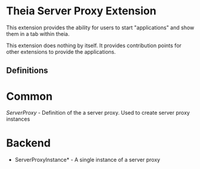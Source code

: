 # Theia Server Proxy Extension

This extension provides the ability for users to start "applications" and show them in a tab within theia.

This extension does nothing by itself. It provides contribution points for other extensions to provide the applications.

## Definitions

# Common
*ServerProxy* - Definition of the a server proxy. Used to create server proxy instances

# Backend
* ServerProxyInstance* - A single instance of a server proxy
